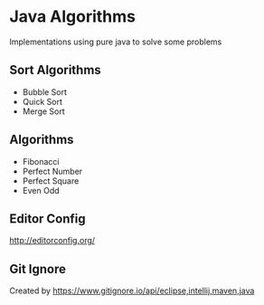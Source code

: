 
# Java Algorithms
Implementations using pure java to solve some problems

## Sort Algorithms
* Bubble Sort
* Quick Sort
* Merge Sort

## Algorithms
* Fibonacci
* Perfect Number
* Perfect Square
* Even Odd




## Editor Config
http://editorconfig.org/

## Git Ignore
Created by https://www.gitignore.io/api/eclipse,intellij,maven,java